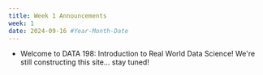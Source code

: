 ```yaml
---
title: Week 1 Announcements
week: 1
date: 2024-09-16 #Year-Month-Date
---
```

* Welcome to DATA 198: Introduction to Real World Data Science! We're still constructing this site... stay tuned! 